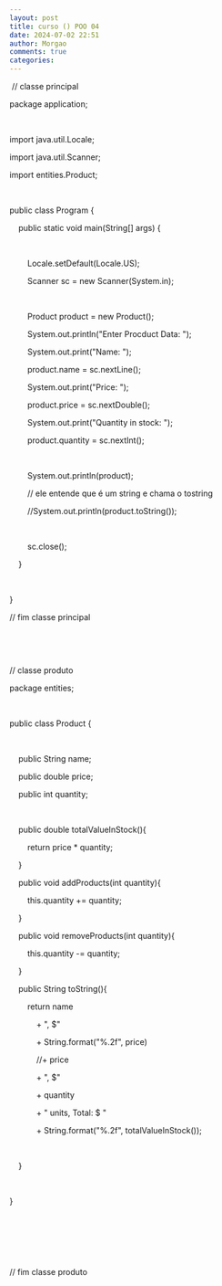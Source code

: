 ```yaml
---
layout: post
title: curso () POO 04
date: 2024-07-02 22:51
author: Morgao
comments: true
categories: 
---
```

<p>&nbsp;// classe principal</p><p>package application;</p><p>&nbsp;</p><p>import java.util.Locale;</p><p>import java.util.Scanner;</p><p>import entities.Product;</p><p><br /></p><p>public class Program {</p><p>&nbsp; &nbsp; public static void main(String[] args) {</p><p>&nbsp; &nbsp; &nbsp; &nbsp;&nbsp;</p><p>&nbsp; &nbsp; &nbsp; &nbsp; Locale.setDefault(Locale.US);</p><p>&nbsp; &nbsp; &nbsp; &nbsp; Scanner sc = new Scanner(System.in);</p><p>&nbsp; &nbsp; &nbsp; &nbsp;&nbsp;</p><p>&nbsp; &nbsp; &nbsp; &nbsp; Product product = new Product();</p><p>&nbsp; &nbsp; &nbsp; &nbsp; System.out.println("Enter Procduct Data: ");</p><p>&nbsp; &nbsp; &nbsp; &nbsp; System.out.print("Name: ");</p><p>&nbsp; &nbsp; &nbsp; &nbsp; product.name = sc.nextLine();</p><p>&nbsp; &nbsp; &nbsp; &nbsp; System.out.print("Price: ");</p><p>&nbsp; &nbsp; &nbsp; &nbsp; product.price = sc.nextDouble();</p><p>&nbsp; &nbsp; &nbsp; &nbsp; System.out.print("Quantity in stock: ");</p><p>&nbsp; &nbsp; &nbsp; &nbsp; product.quantity = sc.nextInt();</p><p>&nbsp; &nbsp; &nbsp; &nbsp;&nbsp;</p><p>&nbsp; &nbsp; &nbsp; &nbsp; System.out.println(product);</p><p>&nbsp; &nbsp; &nbsp; &nbsp; // ele entende que é um string e chama o tostring</p><p>&nbsp; &nbsp; &nbsp; &nbsp; //System.out.println(product.toString());</p><p>&nbsp; &nbsp; &nbsp; &nbsp;&nbsp;</p><p>&nbsp; &nbsp; &nbsp; &nbsp; sc.close();</p><p>&nbsp; &nbsp; }</p><p>&nbsp; &nbsp;&nbsp;</p><p>}</p><p>// fim classe principal</p><p><br /></p><p><br /></p><p>// classe produto</p><p>package entities;</p><p><br /></p><p>public class Product {</p><p>&nbsp; &nbsp;&nbsp;</p><p>&nbsp; &nbsp; public String name;</p><p>&nbsp; &nbsp; public double price;</p><p>&nbsp; &nbsp; public int quantity;</p><p>&nbsp; &nbsp;&nbsp;</p><p>&nbsp; &nbsp; public double totalValueInStock(){</p><p>&nbsp; &nbsp; &nbsp; &nbsp; return price * quantity;</p><p>&nbsp; &nbsp; }</p><p>&nbsp; &nbsp; public void addProducts(int quantity){</p><p>&nbsp; &nbsp; &nbsp; &nbsp; this.quantity += quantity;</p><p>&nbsp; &nbsp; }</p><p>&nbsp; &nbsp; public void removeProducts(int quantity){</p><p>&nbsp; &nbsp; &nbsp; &nbsp; this.quantity -= quantity;</p><p>&nbsp; &nbsp; }</p><p>&nbsp; &nbsp; public String toString(){</p><p>&nbsp; &nbsp; &nbsp; &nbsp; return name</p><p>&nbsp; &nbsp; &nbsp; &nbsp; &nbsp; &nbsp; + ", $"</p><p>&nbsp; &nbsp; &nbsp; &nbsp; &nbsp; &nbsp; + String.format("%.2f", price)</p><p>&nbsp; &nbsp; &nbsp; &nbsp; &nbsp; &nbsp; //+ price</p><p>&nbsp; &nbsp; &nbsp; &nbsp; &nbsp; &nbsp; + ", $"</p><p>&nbsp; &nbsp; &nbsp; &nbsp; &nbsp; &nbsp; + quantity</p><p>&nbsp; &nbsp; &nbsp; &nbsp; &nbsp; &nbsp; + " units, Total: $ "</p><p>&nbsp; &nbsp; &nbsp; &nbsp; &nbsp; &nbsp; + String.format("%.2f", totalValueInStock());</p><p>&nbsp; &nbsp; &nbsp; &nbsp; &nbsp; &nbsp;&nbsp;</p><p>&nbsp; &nbsp; }</p><p>&nbsp;&nbsp;</p><p>}</p><p><br /></p><p><br /></p><p><br /></p><p>// fim classe produto</p><div><br /></div>
